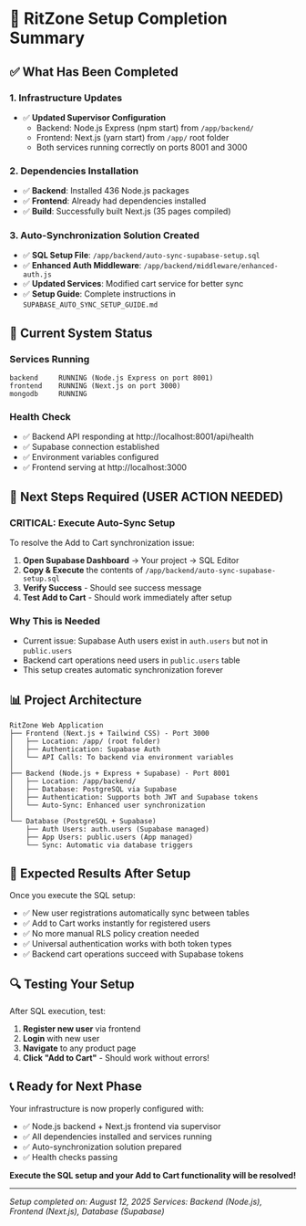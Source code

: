 # 🎉 RitZone Setup Completion Summary

## ✅ What Has Been Completed

### 1. Infrastructure Updates
- ✅ **Updated Supervisor Configuration**
  - Backend: Node.js Express (npm start) from `/app/backend/`
  - Frontend: Next.js (yarn start) from `/app/` root folder
  - Both services running correctly on ports 8001 and 3000

### 2. Dependencies Installation
- ✅ **Backend**: Installed 436 Node.js packages
- ✅ **Frontend**: Already had dependencies installed
- ✅ **Build**: Successfully built Next.js (35 pages compiled)

### 3. Auto-Synchronization Solution Created
- ✅ **SQL Setup File**: `/app/backend/auto-sync-supabase-setup.sql`
- ✅ **Enhanced Auth Middleware**: `/app/backend/middleware/enhanced-auth.js`
- ✅ **Updated Services**: Modified cart service for better sync
- ✅ **Setup Guide**: Complete instructions in `SUPABASE_AUTO_SYNC_SETUP_GUIDE.md`

## 🚀 Current System Status

### Services Running
```
backend     RUNNING (Node.js Express on port 8001)
frontend    RUNNING (Next.js on port 3000)
mongodb     RUNNING
```

### Health Check
- ✅ Backend API responding at http://localhost:8001/api/health
- ✅ Supabase connection established
- ✅ Environment variables configured
- ✅ Frontend serving at http://localhost:3000

## 🔧 Next Steps Required (USER ACTION NEEDED)

### CRITICAL: Execute Auto-Sync Setup
To resolve the Add to Cart synchronization issue:

1. **Open Supabase Dashboard** → Your project → SQL Editor
2. **Copy & Execute** the contents of `/app/backend/auto-sync-supabase-setup.sql`
3. **Verify Success** - Should see success message
4. **Test Add to Cart** - Should work immediately after setup

### Why This is Needed
- Current issue: Supabase Auth users exist in `auth.users` but not in `public.users`
- Backend cart operations need users in `public.users` table
- This setup creates automatic synchronization forever

## 📊 Project Architecture

```
RitZone Web Application
├── Frontend (Next.js + Tailwind CSS) - Port 3000
│   ├── Location: /app/ (root folder)
│   ├── Authentication: Supabase Auth
│   └── API Calls: To backend via environment variables
│
├── Backend (Node.js + Express + Supabase) - Port 8001
│   ├── Location: /app/backend/
│   ├── Database: PostgreSQL via Supabase
│   ├── Authentication: Supports both JWT and Supabase tokens
│   └── Auto-Sync: Enhanced user synchronization
│
└── Database (PostgreSQL + Supabase)
    ├── Auth Users: auth.users (Supabase managed)
    ├── App Users: public.users (App managed)
    └── Sync: Automatic via database triggers
```

## 🎯 Expected Results After Setup

Once you execute the SQL setup:
- ✅ New user registrations automatically sync between tables
- ✅ Add to Cart works instantly for registered users
- ✅ No more manual RLS policy creation needed
- ✅ Universal authentication works with both token types
- ✅ Backend cart operations succeed with Supabase tokens

## 🔍 Testing Your Setup

After SQL execution, test:
1. **Register new user** via frontend
2. **Login** with new user
3. **Navigate** to any product page
4. **Click "Add to Cart"** - Should work without errors!

## 📞 Ready for Next Phase

Your infrastructure is now properly configured with:
- ✅ Node.js backend + Next.js frontend via supervisor
- ✅ All dependencies installed and services running
- ✅ Auto-synchronization solution prepared
- ✅ Health checks passing

**Execute the SQL setup and your Add to Cart functionality will be resolved!**

---
*Setup completed on: August 12, 2025*
*Services: Backend (Node.js), Frontend (Next.js), Database (Supabase)*